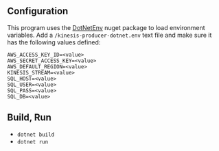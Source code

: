 ## Configuration

This program uses the [DotNetEnv](https://github.com/tonerdo/dotnet-env) nuget package to load environment variables.
Add a `/kinesis-producer-dotnet.env` text file and
make sure it has the following values defined:

```
AWS_ACCESS_KEY_ID=<value>
AWS_SECRET_ACCESS_KEY=<value>
AWS_DEFAULT_REGION=<value>
KINESIS_STREAM=<value>
SQL_HOST=<value>
SQL_USER=<value>
SQL_PASS=<value>
SQL_DB=<value>
```

## Build, Run

- `dotnet build`
- `dotnet run`